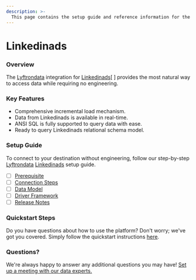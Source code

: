 ```yaml
---
description: >-
  This page contains the setup guide and reference information for the Linkedinads source connector.
---
```


# Linkedinads

### Overview

The [Lyftrondata](https://www.lyftrondata.com/) integration for [Linkedinads](https://www.lyftrondata.com/integration/marketing-analytics/linkedin-ads//)[ ] provides the most natural way to access data while requiring no engineering.

### Key Features

* Comprehensive incremental load mechanism.
* Data from Linkedinads is available in real-time.&#x20;
* ANSI SQL is fully supported to query data with ease.
* Ready to query Linkedinads relational schema model.

### Setup Guide

To connect to your destination without engineering, follow our step-by-step [Lyftrondata](https://www.lyftrondata.com/)  [Linkedinads](https://www.lyftrondata.com/integration/marketing-analytics/linkedin-ads/) setup guide.

* [ ] [Prerequisite](../../marketing-analytics/linkedinads/prerequisite.md)
* [ ] [Connection Steps](../../marketing-analytics/linkedinads/connection-steps.md)
* [ ] [Data Model](../../marketing-analytics/linkedinads/data-model/)
* [ ] [Driver Framework](../../marketing-analytics/linkedinads/driver-framework/)
* [ ] [Release Notes](../../marketing-analytics/linkedinads/release-notes.md)

### Quickstart Steps

Do you have questions about how to use the platform? Don't worry; we've got you covered. Simply follow the quickstart instructions [here](../../../marketing-analytics/linkedinads/quickstart-steps.md).

### Questions? <a href="#questions" id="questions"></a>

We're always happy to answer any additional questions you may have! [Set up a meeting with our data experts.](https://www.lyftrondata.com/book-a-meeting/)

